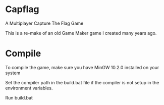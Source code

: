 # Capflag
A Multiplayer Capture The Flag Game


This is a re-make of an old Game Maker game I created many years ago.


# Compile
To compile the game, make sure you have MinGW 10.2.0 installed on your system

Set the compiler path in the build.bat file if the compiler is not setup in the environment variables.

Run build.bat